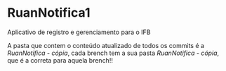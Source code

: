 # RuanNotifica1
 Aplicativo de registro e gerenciamento para o IFB

 A pasta que contem o conteúdo atualizado de todos os commits é a *RuanNotifica - cópia*, cada brench tem a sua pasta *RuanNotifica - cópia*, que é a correta para aquela brench!!
